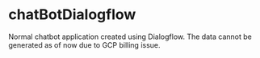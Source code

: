 # chatBotDialogflow
Normal chatbot application created using Dialogflow. The data cannot be generated as of now due to GCP billing issue. 
